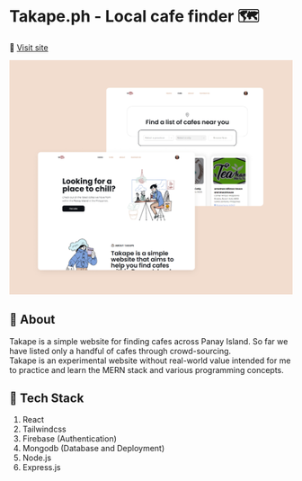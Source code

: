 # Takape.ph - Local cafe finder :world_map:

🔗 [Visit site](https://takape-vhlum.mongodbstitch.com/#/)

<img src="https://raw.githubusercontent.com/keiruu/takape/master/frontend/src/img/mockup.png" alt="Website Preview">

## :ledger: About
Takape is a simple website for finding cafes across Panay Island. So far we have listed only a handful of cafes through crowd-sourcing. <br/>
Takape is an experimental website without real-world value intended for me to practice and learn the MERN stack and various programming concepts.

## :mechanical_arm: Tech Stack
1. React
2. Tailwindcss
3. Firebase (Authentication)
4. Mongodb (Database and Deployment)
5. Node.js
6. Express.js
